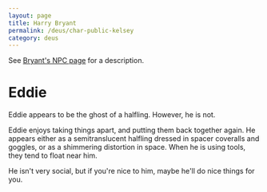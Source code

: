 ```yaml
---
layout: page
title: Harry Bryant
permalink: /deus/char-public-kelsey
category: deus
---
```

See [Bryant's NPC page](npc-bryant) for a description.


# Eddie

Eddie appears to be the ghost of a halfling.  However, he is not.

Eddie enjoys taking things apart, and putting them back together again.  He appears either as a semitranslucent halfling dressed in spacer coveralls and goggles, or as a shimmering distortion in space.  When he is using tools, they tend to float near him.

He isn't very social, but if you're nice to him, maybe he'll do nice things for you.

